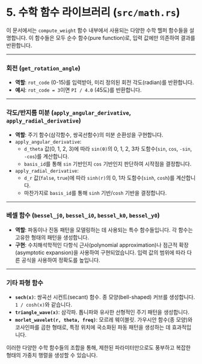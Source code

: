 # 5. 수학 함수 라이브러리 (`src/math.rs`)

이 문서에서는 `compute_weight` 함수 내부에서 사용되는 다양한 수학 헬퍼 함수들을 설명합니다. 이 함수들은 모두 순수 함수(pure function)로, 입력 값에만 의존하여 결과를 반환합니다.

---

### 회전 (`get_rotation_angle`)

-   **역할**: `rot_code` (0-15)를 입력받아, 미리 정의된 회전 각도(radian)를 반환합니다.
-   **예시**: `rot_code = 3`이면 `PI / 4.0` (45도)를 반환합니다.

---

### 각도/반지름 미분 (`apply_angular_derivative`, `apply_radial_derivative`)

-   **역할**: 주기 함수(삼각함수, 쌍곡선함수)의 미분 순환성을 구현합니다.
-   `apply_angular_derivative`:
    -   `d_theta` 값(0, 1, 2, 3)에 따라 `sin(θ)`의 0, 1, 2, 3차 도함수(`sin`, `cos`, `-sin`, `-cos`)를 계산합니다.
    -   `basis_id`를 통해 `sin` 기반인지 `cos` 기반인지 판단하여 시작점을 결정합니다.
-   `apply_radial_derivative`:
    -   `d_r` 값(`false`, `true`)에 따라 `sinh(r)`의 0, 1차 도함수(`sinh`, `cosh`)를 계산합니다.
    -   마찬가지로 `basis_id`를 통해 `sinh` 기반/`cosh` 기반을 결정합니다.

---

### 베셀 함수 (`bessel_j0`, `bessel_i0`, `bessel_k0`, `bessel_y0`)

-   **역할**: 파동이나 진동 패턴을 모델링하는 데 사용되는 특수 함수들입니다. 각 함수는 고유한 형태의 패턴을 생성합니다.
-   **구현**: 수치해석학적인 다항식 근사(polynomial approximation)나 점근적 확장(asymptotic expansion)을 사용하여 구현되었습니다. 입력 값의 범위에 따라 다른 공식을 사용하여 정확도를 높입니다.

---

### 기타 파형 함수

-   **`sech(x)`**: 쌍곡선 시컨트(secant) 함수. 종 모양(bell-shaped) 커브를 생성합니다. `1 / cosh(x)`와 같습니다.
-   **`triangle_wave(x)`**: 삼각파. 톱니파와 유사한 선형적인 주기 패턴을 생성합니다.
-   **`morlet_wavelet(r, theta, freq)`**: 모르레 웨이블릿. 가우시안 함수(종 모양)와 코사인파를 곱한 형태로, 특정 위치에 국소화된 파동 패턴을 생성하는 데 효과적입니다.

이러한 다양한 수학 함수들의 조합을 통해, 제한된 파라미터만으로도 풍부하고 복잡한 형태의 가중치 행렬을 생성할 수 있습니다. 